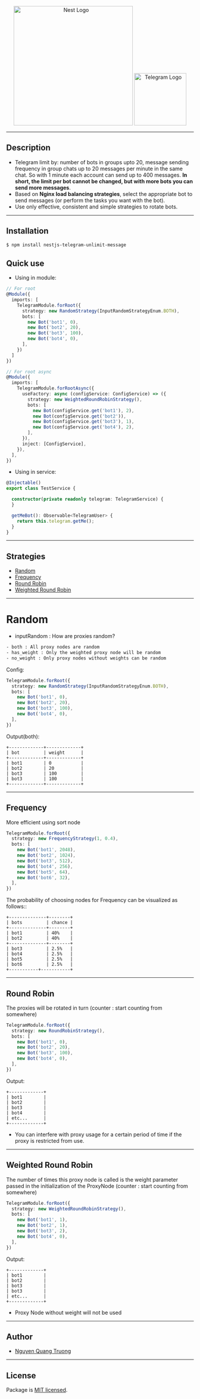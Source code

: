 <p align="center">
  <a href="http://nestjs.com/" target="blank"><img src="https://nestjs.com/img/logo_text.svg" width="320" alt="Nest Logo" /></a> <a href="https://telegram.org" target="blank"><img src="https://telegram.org/img/t_logo.png" width ="140" alt="Telegram Logo"/></a>
</p>

-------------------

## Description

- Telegram limit by: number of bots in groups upto 20, message sending frequency in group chats
  up to 20 messages per minute in the same chat. So with 1 minute each account can send up to 400 messages. **In short,
  the limit per bot cannot be changed, but with more bots you can send more messages**.
- Based on **Nginx load balancing strategies**, select the appropriate bot to send messages (or perform the tasks you
  want
  with the bot).
- Use only effective, consistent and simple strategies to rotate bots.

-------------------

## Installation

```bash
$ npm install nestjs-telegram-unlimit-message
```

## Quick use

- Using in module:

```typescript
// For root
@Module({
  imports: [
    TelegramModule.forRoot({
      strategy: new RandomStrategy(InputRandomStrategyEnum.BOTH),
      bots: [
        new Bot('bot1', 0),
        new Bot('bot2', 20),
        new Bot('bot3', 100),
        new Bot('bot4', 0),
      ],
    })
  ]
})

// For root async
@Module({
  imports: [
    TelegramModule.forRootAsync({
      useFactory: async (configService: ConfigService) => ({
        strategy: new WeightedRoundRobinStrategy(),
        bots: [
          new Bot(configService.get('bot1'), 2),
          new Bot(configService.get('bot2')),
          new Bot(configService.get('bot3'), 1),
          new Bot(configService.get('bot4'), 2),
        ],
      }),
      inject: [ConfigService],
    }),
  ],
})
```

- Using in service:

```typescript
@Injectable()
export class TestService {

  constructor(private readonly telegram: TelegramService) {
  }

  getMeBot(): Observable<TelegramUser> {
    return this.telegram.getMe();
  }
}
```

-------------------

## Strategies

- [Random](#random)
- [Frequency](#frequency)
- [Round Robin](#round-robin)
- [Weighted Round Robin](#weighted-round-robin)

------------------

# Random

- inputRandom : How are proxies random?

```txt
- both : All proxy nodes are random
- has_weight : Only the weighted proxy node will be random
- no_weight : Only proxy nodes without weights can be random
```

Config:

```typescript
TelegramModule.forRoot({
  strategy: new RandomStrategy(InputRandomStrategyEnum.BOTH),
  bots: [
    new Bot('bot1', 0),
    new Bot('bot2', 20),
    new Bot('bot3', 100),
    new Bot('bot4', 0),
  ],
})
```

Output(both):

```text
+-------------+-------------+
| bot         | weight      |
+-------------+-------------+
| bot1        | 0           |
| bot2        | 20          |
| bot3        | 100         |
| bot3        | 100         |
+-------------+-------------+
```

----------

## Frequency

More efficient using sort node

```typescript
TelegramModule.forRoot({
  strategy: new FrequencyStrategy(1, 0.4),
  bots: [
    new Bot('bot1', 2048),
    new Bot('bot2', 1024),
    new Bot('bot3', 512),
    new Bot('bot4', 256),
    new Bot('bot5', 64),
    new Bot('bot6', 32),
  ],
})
```

The probability of choosing nodes for Frequency can be visualized as follows::

```text
+--------------+--------+
| bots         | chance |
+--------------+--------+
| bot1         | 40%    |
| bot2         | 40%    |
+--------------+--------+
| bot3         | 2.5%   |
| bot4         | 2.5%   |
| bot5         | 2.5%   |
| bot6         | 2.5%   |
+-----------+-----------+
```

-------------

## Round Robin

The proxies will be rotated in turn (counter : start counting from somewhere)

```typescript
TelegramModule.forRoot({
  strategy: new RoundRobinStrategy(),
  bots: [
    new Bot('bot1', 0),
    new Bot('bot2', 20),
    new Bot('bot3', 100),
    new Bot('bot4', 0),
  ],
})
```

Output:

```text
+-------------+
| bot1        |
| bot2        |
| bot3        |
| bot4        |
| etc...      |
+-------------+
```

* You can interfere with proxy usage for a certain period of time if the proxy is restricted from
  use.

--------------------

## Weighted Round Robin

The number of times this proxy node is called is the weight parameter passed in the initialization of the ProxyNode
(counter : start counting from somewhere)

```typescript
TelegramModule.forRoot({
  strategy: new WeightedRoundRobinStrategy(),
  bots: [
    new Bot('bot1', 1),
    new Bot('bot2', 1),
    new Bot('bot3', 2),
    new Bot('bot4', 0),
  ],
})
```

Output:

```text
+-------------+
| bot1        |
| bot2        |
| bot3        |
| bot3        |
| etc...      |
+-------------+
```

* Proxy Node without weight will not be used

-------------------

## Author

- [Nguyen Quang Truong](https://github.com/truongbo17)

-------------------

## License

Package is [MIT licensed](LICENSE).